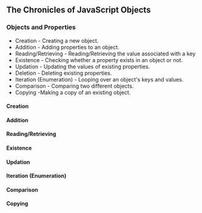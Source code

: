 ## The Chronicles of JavaScript Objects
### Objects and Properties
 - Creation - Creating a new object.
 - Addition - Adding properties to an object.
 - Reading/Retrieving - Reading/Retrieving the value associated with a key
 - Existence - Checking whether a property exists in an object or not.
 - Updation - Updating the values of existing properties.
 - Deletion - Deleting existing properties.
 - Iteration (Enumeration) - Looping over an object's keys and values.
 - Comparison - Comparing two different objects.
 - Copying -Making a copy of an existing object.
 
 #### Creation
 #### Addition
 #### Reading/Retrieving
 #### Existence
 #### Updation
 #### Iteration (Enumeration)
 #### Comparison
 #### Copying
 
 
 
